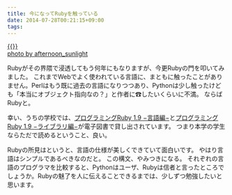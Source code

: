 ```yaml
---
title: 今になってRubyを触っている
date: 2014-07-28T00:21:15+09:00
tags: 
---
```


[{{<img src="http://farm1.staticflickr.com/51/135751440_2f59574661.jpg" alt="">}}](http://www.flickr.com/photos/50109537@N00/135751440)  
[photo by afternoon\_sunlight](http://www.flickr.com/photos/50109537@N00/135751440)

Rubyがその界隈で浸透してもう何年にもなりますが、今更Rubyの門を叩いてみました。
これまでWebでよく使われている言語に、まともに触ったことがありません。Perlはもう既に過去の言語になりつつあり、Pythonは少し触ったけども「本当にオブジェクト指向なの？」と作者に☎したいくらいに不満。
ならばRubyと。

幸い、うちの学校では、[プログラミングRuby 1\.9 −言語編−](http://d.hatena.ne.jp/asin/4274068099/hatena-blog-22)と[プログラミングRuby 1\.9 −ライブラリ編−](http://d.hatena.ne.jp/asin/4274068102/hatena-blog-22)が電子図書で貸し出されています。
つまり本学の学生ならただで読めるということ、良い。

Rubyの所見はというと、言語の仕様が美しくできていて面白いです。
やはり言語はシンプルであるべきなのだと。
この構文、やみつきになる。
それぞれの言語のプログラマを比較すると、Pythonはユーザ、Rubyは信者と言ったところでしょうか。Rubyの魅了を人に伝えることできるまでは、少しずつ勉強したいと思います。

